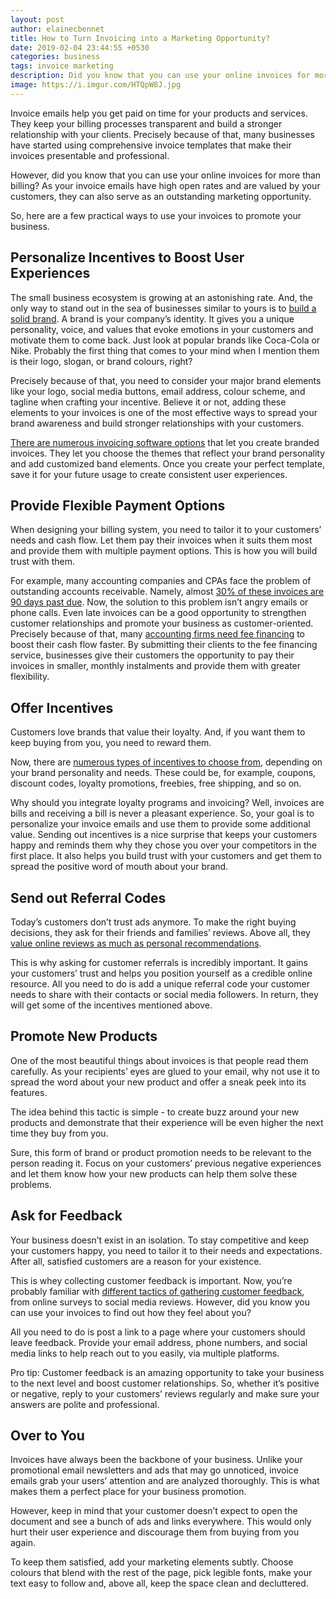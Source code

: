 ```yaml
---
layout: post
author: elainecbennet
title: How to Turn Invoicing into a Marketing Opportunity?
date: 2019-02-04 23:44:55 +0530
categories: business
tags: invoice marketing
description: Did you know that you can use your online invoices for more than billing? Build transparent and stronger relationship with your customers.
image: https://i.imgur.com/HTQpW8J.jpg
---
```


Invoice emails help you get paid on time for your products and services. They keep your billing processes transparent and build a stronger relationship with your clients. Precisely because of that, many businesses have started using comprehensive invoice templates that make their invoices presentable and professional.

However, did you know that you can use your online invoices for more than billing? As your invoice emails have high open rates and are valued by your customers, they can also serve as an outstanding marketing opportunity.

So, here are a few practical ways to use your invoices to promote your business.

## Personalize Incentives to Boost User Experiences

The small business ecosystem is growing at an astonishing rate. And, the only way to stand out in the sea of businesses similar to yours is to [build a solid brand](https://www.forbes.com/sites/jiawertz/2017/06/02/7-principles-to-building-a-strong-brand/). A brand is your company’s identity. It gives you a unique personality, voice, and values that evoke emotions in your customers and motivate them to come back. Just look at popular brands like Coca-Cola or Nike. Probably the first thing that comes to your mind when I mention them is their logo, slogan, or brand colours, right?

Precisely because of that, you need to consider your major brand elements like your logo, social media buttons, email address, colour scheme, and tagline when crafting your incentive. Believe it or not, adding these elements to your invoices is one of the most effective ways to spread your brand awareness and build stronger relationships with your customers.

[There are numerous invoicing software options](https://financesonline.com/top-10-invoicing-software-solutions-company/) that let you create branded invoices. They let you choose the themes that reflect your brand personality and add customized band elements. Once you create your perfect template, save it for your future usage to create consistent user experiences.

## Provide Flexible Payment Options

When designing your billing system, you need to tailor it to your customers’ needs and cash flow. Let them pay their invoices when it suits them most and provide them with multiple payment options. This is how you will build trust with them.

For example, many accounting companies and CPAs face the problem of outstanding accounts receivable. Namely, almost [30% of these invoices are 90 days past due](http://blog.insidepublicaccounting.com/2017/09/inside-public-accounting-releases-2017-national-benchmarking-report/). Now, the solution to this problem isn’t angry emails or phone calls. Even late invoices can be a good opportunity to strengthen customer relationships and promote your business as customer-oriented. Precisely because of that, many [accounting firms need fee financing](https://www.quickfee.com/fee-financing/accounting/) to boost their cash flow faster. By submitting their clients to the fee financing service, businesses give their customers the opportunity to pay their invoices in smaller, monthly instalments and provide them with greater flexibility.

## Offer Incentives

Customers love brands that value their loyalty. And, if you want them to keep buying from you, you need to reward them.

Now, there are [numerous types of incentives to choose from](https://blog.hubspot.com/service/customer-loyalty), depending on your brand personality and needs. These could be, for example, coupons, discount codes, loyalty promotions, freebies, free shipping, and so on.

Why should you integrate loyalty programs and invoicing? Well, invoices are bills and receiving a bill is never a pleasant experience. So, your goal is to personalize your invoice emails and use them to provide some additional value. Sending out incentives is a nice surprise that keeps your customers happy and reminds them why they chose you over your competitors in the first place. It also helps you build trust with your customers and get them to spread the positive word of mouth about your brand.

## Send out Referral Codes

Today’s customers don’t trust ads anymore. To make the right buying decisions, they ask for their friends and families’ reviews. Above all, they [value online reviews as much as personal recommendations](https://www.inc.com/craig-bloem/84-percent-of-people-trust-online-reviews-as-much-.html).

This is why asking for customer referrals is incredibly important. It gains your customers’ trust and helps you position yourself as a credible online resource. All you need to do is add a unique referral code your customer needs to share with their contacts or social media followers. In return, they will get some of the incentives mentioned above.

## Promote New Products

One of the most beautiful things about invoices is that people read them carefully. As your recipients’ eyes are glued to your email, why not use it to spread the word about your new product and offer a sneak peek into its features.

The idea behind this tactic is simple - to create buzz around your new products and demonstrate that their experience will be even higher the next time they buy from you.

Sure, this form of brand or product promotion needs to be relevant to the person reading it. Focus on your customers’ previous negative experiences and let them know how your new products can help them solve these problems.

## Ask for Feedback

Your business doesn’t exist in an isolation. To stay competitive and keep your customers happy, you need to tailor it to their needs and expectations. After all, satisfied customers are a reason for your existence.

This is whey collecting customer feedback is important. Now, you’re probably familiar with [different tactics of gathering customer feedback](https://www.optimonk.com/15-ways-e-commerce-websites-get-customer-feedback/), from online surveys to social media reviews. However, did you know you can use your invoices to find out how they feel about you?

All you need to do is post a link to a page where your customers should leave feedback. Provide your email address, phone numbers, and social media links to help reach out to you easily, via multiple platforms.

Pro tip: Customer feedback is an amazing opportunity to take your business to the next level and boost customer relationships. So, whether it’s positive or negative, reply to your customers’ reviews regularly and make sure your answers are polite and professional.

## Over to You

Invoices have always been the backbone of your business. Unlike your promotional email newsletters and ads that may go unnoticed, invoice emails grab your users’ attention and are analyzed thoroughly. This is what makes them a perfect place for your business promotion.

However, keep in mind that your customer doesn’t expect to open the document and see a bunch of ads and links everywhere. This would only hurt their user experience and discourage them from buying from you again.

To keep them satisfied, add your marketing elements subtly. Choose colours that blend with the rest of the page, pick legible fonts, make your text easy to follow and, above all, keep the space clean and decluttered.
